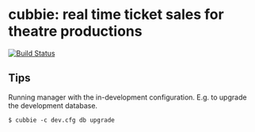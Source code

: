 # cubbie: real time ticket sales for theatre productions

[![Build Status](https://travis-ci.org/rjw57/cubbie.svg?branch=master)](https://travis-ci.org/rjw57/cubbie)

## Tips

Running manager with the in-development configuration. E.g. to upgrade the development database.

```console
$ cubbie -c dev.cfg db upgrade
```
